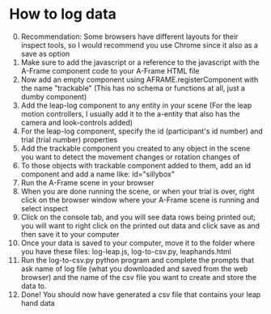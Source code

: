 # How to log data
0. Recommendation: Some browsers have different layouts for their inspect tools, so I would recommend you use Chrome since it also as a save as option
1. Make sure to add the javascript or a reference to the javascript with the A-Frame component code to your A-Frame HTML file
2. Now add an empty component using AFRAME.registerComponent with the name "trackable" (This has no schema or functions at all, just a dumby component)
3. Add the leap-log component to any entity in your scene (For the leap motion controllers, I usually add it to the a-entity that also has the camera and look-controls added)
4. For the leap-log component, specify the id (participant's id number) and trial (trial number) properties
5. Add the trackable component you created to any object in the scene you want to detect the movement changes or rotation changes of
6. To those objects with trackable component added to them, add an id component and add a name like: id="sillybox"
7. Run the A-Frame scene in your browser
8. When you are done running the scene, or when your trial is over, right click on the browser window where your A-Frame scene is running and select inspect
9. Click on the console tab, and you will see data rows being printed out; you will want to right click on the printed out data and click save as and then save it to your computer
10. Once your data is saved to your computer, move it to the folder where you have these files: log-leap.js, log-to-csv.py, leaphands.html
11. Run the log-to-csv.py python program and complete the prompts that ask name of log file (what you downloaded and saved from the web browser) and the name of the csv file you want to create and store the data to.
12. Done! You should now have generated a csv file that contains your leap hand data
